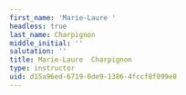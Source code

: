 ```yaml
---
first_name: 'Marie-Laure '
headless: true
last_name: Charpignon
middle_initial: ''
salutation: ''
title: Marie-Laure  Charpignon
type: instructor
uid: d15a96ed-6719-0de9-1386-4fccf8f099e8
---
```

